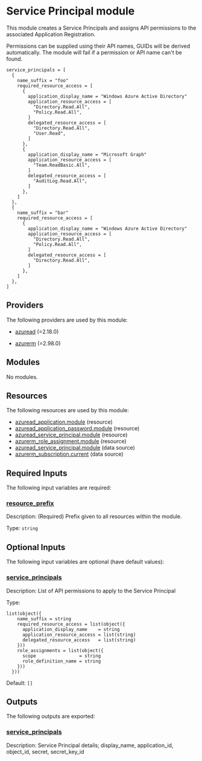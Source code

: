 # Service Principal module

This module creates a Service Principals and assigns API permissions to the associated Application Registration.

Permissions can be supplied using their API names, GUIDs will be derived automatically. The module will fail if a permission or API name can't be found.

```
service_principals = [
  {
    name_suffix = "foo"
    required_resource_access = [
      {
        application_display_name = "Windows Azure Active Directory"
        application_resource_access = [
          "Directory.Read.All",
          "Policy.Read.All",
        ]
        delegated_resource_access = [
          "Directory.Read.All",
          "User.Read",
        ]
      },
      {
        application_display_name = "Microsoft Graph"
        application_resource_access = [
          "Team.ReadBasic.All",
        ]
        delegated_resource_access = [
          "AuditLog.Read.All",
        ]
      },
    ]
  },
  {
    name_suffix = "bar"
    required_resource_access = [
      {
        application_display_name = "Windows Azure Active Directory"
        application_resource_access = [
          "Directory.Read.All",
          "Policy.Read.All",
        ]
        delegated_resource_access = [
          "Directory.Read.All",
        ]
      },
    ]
  },
]
```

## Providers

The following providers are used by this module:

- <a name="provider_azuread"></a> [azuread](#provider_azuread) (=2.18.0)

- <a name="provider_azurerm"></a> [azurerm](#provider_azurerm) (=2.98.0)

## Modules

No modules.

## Resources

The following resources are used by this module:

- [azuread_application.module](https://registry.terraform.io/providers/hashicorp/azuread/2.18.0/docs/resources/application) (resource)
- [azuread_application_password.module](https://registry.terraform.io/providers/hashicorp/azuread/2.18.0/docs/resources/application_password) (resource)
- [azuread_service_principal.module](https://registry.terraform.io/providers/hashicorp/azuread/2.18.0/docs/resources/service_principal) (resource)
- [azurerm_role_assignment.module](https://registry.terraform.io/providers/hashicorp/azurerm/2.98.0/docs/resources/role_assignment) (resource)
- [azuread_service_principal.module](https://registry.terraform.io/providers/hashicorp/azuread/2.18.0/docs/data-sources/service_principal) (data source)
- [azurerm_subscription.current](https://registry.terraform.io/providers/hashicorp/azurerm/2.98.0/docs/data-sources/subscription) (data source)

## Required Inputs

The following input variables are required:

### <a name="input_resource_prefix"></a> [resource_prefix](#input_resource_prefix)

Description: (Required) Prefix given to all resources within the module.

Type: `string`

## Optional Inputs

The following input variables are optional (have default values):

### <a name="input_service_principals"></a> [service_principals](#input_service_principals)

Description: List of API permissions to apply to the Service Principal

Type:

```hcl
list(object({
    name_suffix = string
    required_resource_access = list(object({
      application_display_name    = string
      application_resource_access = list(string)
      delegated_resource_access   = list(string)
    }))
    role_assignments = list(object({
      scope                = string
      role_definition_name = string
    }))
  }))
```

Default: `[]`

## Outputs

The following outputs are exported:

### <a name="output_service_principals"></a> [service_principals](#output_service_principals)

Description: Service Principal details; display_name, application_id, object_id, secret, secret_key_id
